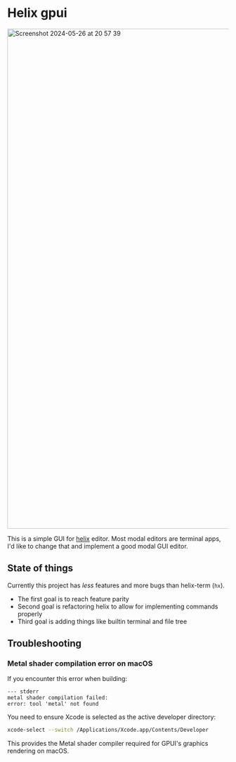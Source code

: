 # Helix gpui
<img width="1136" alt="Screenshot 2024-05-26 at 20 57 39" src="https://github.com/polachok/helix-gpui/assets/94035/0d5dbed5-77d9-4da0-88e0-6a0632cb6070">

This is a simple GUI for [helix](https://helix-editor.com/) editor. Most modal editors are terminal apps, I'd like to change that and implement a good modal GUI editor.

## State of things
Currently this project has *less* features and more bugs than helix-term (`hx`).

* The first goal is to reach feature parity 
* Second goal is refactoring helix to allow for implementing commands properly
* Third goal is adding things like builtin terminal and file tree

## Troubleshooting

### Metal shader compilation error on macOS

If you encounter this error when building:
```
--- stderr
metal shader compilation failed:
error: tool 'metal' not found
```

You need to ensure Xcode is selected as the active developer directory:
```bash
xcode-select --switch /Applications/Xcode.app/Contents/Developer
```

This provides the Metal shader compiler required for GPUI's graphics rendering on macOS.
